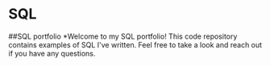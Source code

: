 # SQL
##SQL portfolio
*Welcome to my SQL portfolio! This code repository contains examples of SQL I've written. Feel free to take a look and reach out if you have any questions.
